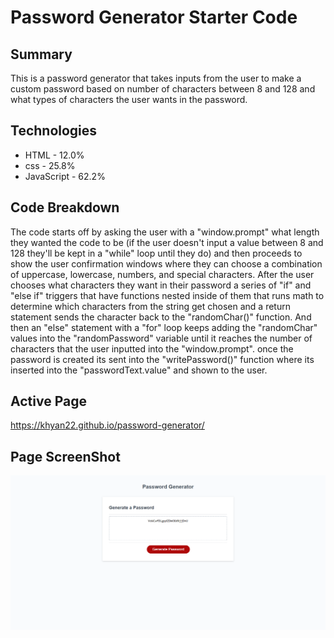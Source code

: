 # Password Generator Starter Code
 ## Summary
 This is a password generator that takes inputs from the user to make a custom password based on number of characters between 8 and 128 and what types of characters the user wants in the password.
 
 ## Technologies
 * HTML - 12.0%
 * css - 25.8%
 * JavaScript - 62.2% 
 
 ## Code Breakdown
 The code starts off by asking the user with a "window.prompt" what length they wanted the code to be (if the user doesn't input a value between 8 and 128 they'll be kept in a "while" loop until they do) and then proceeds to show the user confirmation windows where they can choose a combination of uppercase, lowercase, numbers, and special characters. After the user chooses what characters they want in their password a series of "if" and "else if" triggers that have functions nested inside of them that runs math to determine which characters from the string get chosen and a return statement sends the character back to the "randomChar()" function. And then an "else" statement with a "for" loop keeps adding the "randomChar" values into the "randomPassword" variable until it reaches the number of characters that the user inputted into the "window.prompt". once the password is created its sent into the "writePassword()" function where its inserted into the "passwordText.value" and shown to the user.

 ## Active Page
https://khyan22.github.io/password-generator/

## Page ScreenShot
![screenshot](./assets/img/pgss.png)